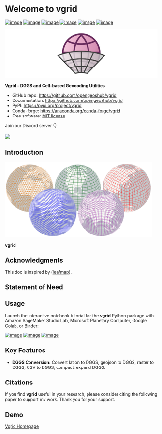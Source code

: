 # Welcome to vgrid

[![image](https://colab.research.google.com/assets/colab-badge.svg)](https://colab.research.google.com/github/opengeoshub/vgrid/blob/master)
[![image](https://studiolab.sagemaker.aws/studiolab.svg)](https://studiolab.sagemaker.aws/import/github/opengeoshub/vgrid/blob/master/docs/notebooks/00_conversion.ipynb)
[![image](https://mybinder.org/badge_logo.svg)](https://mybinder.org/v2/gh/opengeoshub/vgrid/HEAD)
[![image](https://img.shields.io/pypi/v/vgrid.svg)](https://pypi.python.org/pypi/vgrid)
[![image](https://static.pepy.tech/badge/vgrid)](https://pepy.tech/project/vgrid)
[![image](https://img.shields.io/badge/License-MIT-yellow.svg)](https://opensource.org/licenses/MIT)

[![logo](https://raw.githubusercontent.com/opengeoshub/vgridtools/refs/heads/main/images/vgrid_rect.svg)](https://github.com/opengeoshub/vgridtools/blob/main/images/vgrid512.svg)


**Vgrid - DGGS and Cell-based Geocoding Utilities**

-   GitHub repo: <https://github.com/opengeoshub/vgrid>
-   Documentation: <https://github.com/opengeoshub/vgrid>
-   PyPI: <https://pypi.org/project/vgrid>
-   Conda-forge: <https://anaconda.org/conda-forge/vgrid>
-   Free software: [MIT license](https://opensource.org/licenses/MIT)

Join our Discord server 👇

[![](https://dcbadge.limes.pink/api/server/https://discord.gg/narP4crb)](https://discord.gg/narP4crb)

## Introduction
[![vgrid](https://raw.githubusercontent.com/opengeoshub/vgridtools/main/images/readme/dggs.png)](https://github.com/opengeoshub/vgridtools/blob/main/images/readme/dggs.png)


**vgrid** 

## Acknowledgments

This doc  is inspired by ([leafmap](https://leafmap.org/)).

## Statement of Need


## Usage

Launch the interactive notebook tutorial for the **vgrid** Python package with Amazon SageMaker Studio Lab, Microsoft Planetary Computer, Google Colab, or Binder:

[![image](https://studiolab.sagemaker.aws/studiolab.svg)](https://studiolab.sagemaker.aws/import/github/opengeoshub/vgrid/blob/master/docs/notebooks/00_conversion.ipynb)
[![image](https://colab.research.google.com/assets/colab-badge.svg)](https://colab.research.google.com/github/opengeoshub/vgrid/blob/master)
[![image](https://mybinder.org/badge_logo.svg)](https://mybinder.org/v2/gh/opengeoshub/vgrid/HEAD)


## Key Features

- **DGGS Conversion:** Convert latlon to DGGS, geojson to DGGS, raster to DGGS, CSV to DGGS, compact, expand DGGS.


## Citations

If you find **vgrid** useful in your research, please consider citing the following paper to support my work. Thank you for your support.

## Demo

[Vgrid Homepage](https://vgrid.vn)
